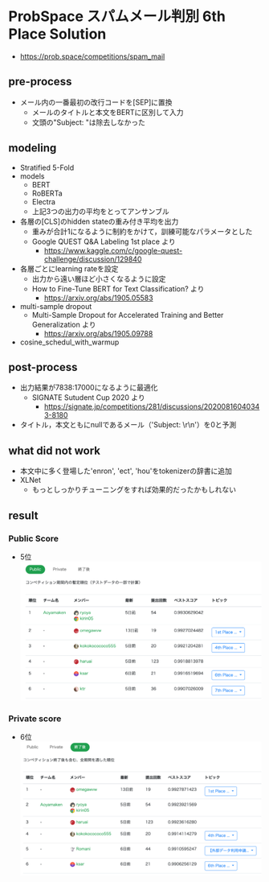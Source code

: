 # ProbSpace スパムメール判別 6th Place Solution
- https://prob.space/competitions/spam_mail

## pre-process
- メール内の一番最初の改行コードを[SEP]に置換
  - メールのタイトルと本文をBERTに区別して入力
  - 文頭の"Subject: "は除去しなかった

## modeling
- Stratified 5-Fold
- models
  - BERT
  - RoBERTa
  - Electra
  - 上記3つの出力の平均をとってアンサンブル
- 各層の[CLS]のhidden stateの重み付き平均を出力
  - 重みが合計1になるように制約をかけて，訓練可能なパラメータとした
  - Google QUEST Q&A Labeling 1st place より
    - https://www.kaggle.com/c/google-quest-challenge/discussion/129840
- 各層ごとにlearning rateを設定
  - 出力から遠い層ほど小さくなるように設定
  - How to Fine-Tune BERT for Text Classification? より
    - https://arxiv.org/abs/1905.05583
- multi-sample dropout
  - Multi-Sample Dropout for Accelerated Training and Better Generalization より
    - https://arxiv.org/abs/1905.09788
- cosine\_schedul\_with\_warmup

## post-process
- 出力結果が7838:17000になるように最適化
  - SIGNATE Sutudent Cup 2020 より
    - https://signate.jp/competitions/281/discussions/20200816040343-8180
- タイトル，本文ともにnullであるメール（'Subject: \r\n'）を0と予測

## what did not work
- 本文中に多く登場した'enron', 'ect', 'hou'をtokenizerの辞書に追加
- XLNet
  - もっとしっかりチューニングをすれば効果的だったかもしれない

## result
### Public Score
- 5位
![public score](img/public_leader_board.png)

### Private score
- 6位
![private score](img/private_leader_board.png)
